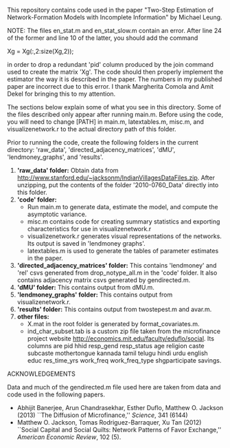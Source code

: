 This repository contains code used in the paper "Two-Step Estimation of Network-Formation Models with Incomplete Information" by Michael Leung. 

NOTE: The files en\_stat.m and en\_stat\_slow.m contain an error. After line 24 of the former and line 10 of the latter, you should add the command

Xg = Xg(:,2:size(Xg,2));

in order to drop a redundant 'pid' column produced by the join command used to create the matrix 'Xg'. The code should then properly implement the estimator the way it is described in the paper. The numbers in my published paper are incorrect due to this error. I thank Margherita Comola and Amit Dekel for bringing this to my attention.

The sections below explain some of what you see in this directory. Some of the files described only appear after running main.m. Before using the code, you will need to change [PATH] in main.m, latextables.m, misc.m, and visualizenetwork.r to the actual directory path of this folder. 

Prior to running the code, create the following folders in the current directory: 'raw\_data', 'directed\_adjacency\_matrices', 'dMU', 'lendmoney\_graphs', and 'results'.

1. __'raw\_data' folder:__ Obtain data from http://www.stanford.edu/~jacksonm/IndianVillagesDataFiles.zip. After unzipping, put the contents of the folder '2010-0760\_Data' directly into this folder.
2. __'code' folder:__
   * Run main.m to generate data, estimate the model, and compute the asymptotic variance. 
   * misc.m contains code for creating summary statistics and exporting characteristics for use in visualizenetwork.r
   * visualizenetwork.r generates visual representations of the networks. Its output is saved in 'lendmoney graphs'.
   * latextables.m is used to generate the tables of parameter estimates in the paper.
3. __'directed\_adjacency\_matrices' folder:__ This contains 'lendmoney' and 'rel' csvs generated from drop\_notype\_all.m in the 'code' folder. It also contains adjacency matrix csvs generated by gendirected.m.
4. __'dMU' folder:__ This contains output from dMU.m.
5. __'lendmoney\_graphs' folder:__ This contains output from visualizenetwork.r.
6. __'results' folder:__ This contains output from twostepest.m and avar.m.
7. __other files:__
   * X.mat in the root folder is generated by format\_covariates.m.
   * ind\_char\_subset.tab is a custom zip file taken from the microfinance project website http://economics.mit.edu/faculty/eduflo/social. Its columns are pid hhid resp\_gend resp\_status age religion caste subcaste mothertongue kannada tamil telugu hindi urdu english educ res\_time\_yrs work\_freq work\_freq\_type shgparticipate savings.


ACKNOWLEDGEMENTS

Data and much of the gendirected.m file used here are taken from data and code used in the following papers.
* Abhijit Banerjee, Arun Chandrasekhar, Esther Duflo, Matthew O. Jackson (2013) ``The Diffusion of Microfinance,'' _Science_, 341 (6144)
* Matthew O. Jackson, Tomas Rodriguez-Barraquer, Xu Tan (2012) ``Social Capital and Social Quilts: Network Patterns of Favor Exchange,'' _American Economic Review_, 102 (5).

